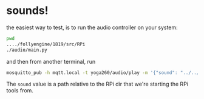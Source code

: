 
# sounds!

the easiest way to test, is to run the audio controller on your system:

```bash
pwd
..../follyengine/1819/src/RPi
./audio/main.py
```

and then from another terminal, run

```bash
mosquitto_pub -h mqtt.local -t yoga260/audio/play -m '{"sound": "../../../sounds/Dueling/Failure.wav"}'
```

The `sound` value is a path relative to the RPi dir that we're starting the RPi tools from.